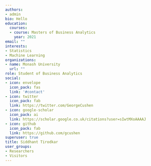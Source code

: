 ```yaml
---
authors:
- admin
bio: Hello
education:
  courses:
  - course: Masters of Business Analytics
    year: 2021
email: ""
interests:
- Statistics
- Machine Learning
organizations:
- name: Monash University
  url: ""
role: Student of Business Analytics
social:
- icon: envelope
  icon_pack: fas
  link: '#contact'
- icon: twitter
  icon_pack: fab
  link: https://twitter.com/GeorgeCushen
- icon: google-scholar
  icon_pack: ai
  link: https://scholar.google.co.uk/citations?user=sIwtMXoAAAAJ
- icon: github
  icon_pack: fab
  link: https://github.com/gcushen
superuser: true
title: Siddhant Tirodkar
user_groups:
- Researchers
- Visitors
---
```



